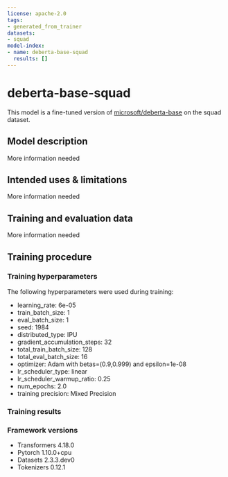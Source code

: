 ```yaml
---
license: apache-2.0
tags:
- generated_from_trainer
datasets:
- squad
model-index:
- name: deberta-base-squad
  results: []
---
```


<!-- This model card has been generated automatically according to the information the Trainer had access to. You
should probably proofread and complete it, then remove this comment. -->

# deberta-base-squad

This model is a fine-tuned version of [microsoft/deberta-base](https://huggingface.co/microsoft/deberta-base) on the squad dataset.

## Model description

More information needed

## Intended uses & limitations

More information needed

## Training and evaluation data

More information needed

## Training procedure

### Training hyperparameters

The following hyperparameters were used during training:
- learning_rate: 6e-05
- train_batch_size: 1
- eval_batch_size: 1
- seed: 1984
- distributed_type: IPU
- gradient_accumulation_steps: 32
- total_train_batch_size: 128
- total_eval_batch_size: 16
- optimizer: Adam with betas=(0.9,0.999) and epsilon=1e-08
- lr_scheduler_type: linear
- lr_scheduler_warmup_ratio: 0.25
- num_epochs: 2.0
- training precision: Mixed Precision

### Training results



### Framework versions

- Transformers 4.18.0
- Pytorch 1.10.0+cpu
- Datasets 2.3.3.dev0
- Tokenizers 0.12.1
